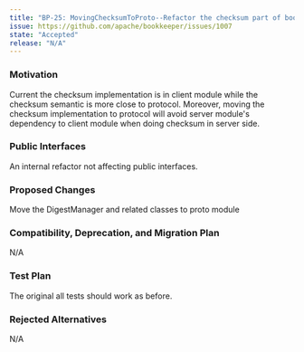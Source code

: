 ```yaml
---
title: "BP-25: MovingChecksumToProto--Refactor the checksum part of bookkeeper"
issue: https://github.com/apache/bookkeeper/issues/1007
state: "Accepted"
release: "N/A"
---
```


### Motivation

Current the checksum implementation is in client module while the checksum semantic is more close to protocol. Moreover, moving the checksum implementation to protocol will avoid server module's dependency to client module when doing checksum in server side.

### Public Interfaces

An internal refactor not affecting public interfaces.

### Proposed Changes

Move the DigestManager and related classes to proto module

### Compatibility, Deprecation, and Migration Plan
N/A

### Test Plan
The original all tests should work as before.

### Rejected Alternatives
N/A